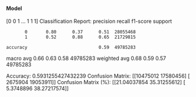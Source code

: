 #### Model
[0 0 1 ... 1 1 1]
Classification Report:
              precision    recall  f1-score   support

           0       0.80      0.37      0.51  28055468
           1       0.52      0.88      0.65  21729815

    accuracy                           0.59  49785283
   macro avg       0.66      0.63      0.58  49785283
weighted avg       0.68      0.59      0.57  49785283

Accuracy: 0.5931255427432239
Confusion Matrix:
[[10475012 17580456]
 [ 2675904 19053911]]
Confusion Matrix (%):
[[21.04037854 35.31255612]
 [ 5.3748896  38.27217574]]
